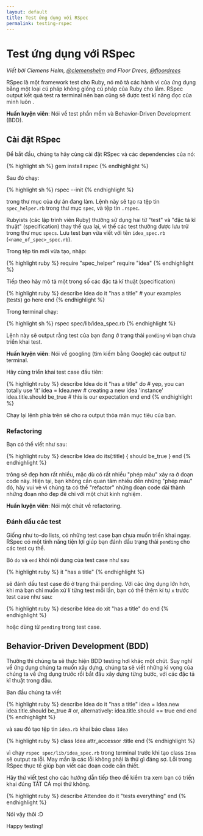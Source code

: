 ```yaml
---
layout: default
title: Test ứng dụng với RSpec
permalink: testing-rspec
---
```


# Test ứng dụng với RSpec

*Viết bởi Clemens Helm, [@clemenshelm](https://twitter.com/clemenshelm) and Floor Drees, [@floordrees](https://twitter.com/floordrees)*

RSpec là một framework test cho Ruby, nó mô tả các hành vi của ứng dụng bằng một loại cú pháp không giống cú pháp của Ruby cho lắm. RSpec output kết quả test ra terminal nên bạn cũng sẽ được test kĩ năng đọc của mình luôn .

**Huấn luyện viên**: Nói về test phần mềm và Behavior-Driven Development (BDD).

## Cài đặt RSpec

Để bắt đầu, chúng ta hãy cùng cài đặt RSpec và các dependencies của nó:

{% highlight sh %}
gem install rspec
{% endhighlight %}

Sau đó chạy:

{% highlight sh %}
rspec --init
{% endhighlight %}

trong thư mục của dự án đang làm. Lệnh này sẽ tạo ra tệp tin `spec_helper.rb` trong thư mục `spec`, và tệp tin `.rspec`.

Rubyists (các lập trình viên Ruby) thường sử dụng hai từ "test" và "đặc tả kĩ thuật" (specification) thay thế qua lại, vì thế các test thường được lưu trữ trong thư mục `specs`. Lưu test bạn vừa viết với tên `idea_spec.rb` (`<name_of_spec>_spec.rb`).

Trong tệp tin mới vừa tạo, nhập:

{% highlight ruby %}
require "spec_helper"
require "idea"
{% endhighlight %}

Tiếp theo hãy mô tả một trong số các đặc tả kĩ thuật (specification)

{% highlight ruby %}
describe Idea do
  it "has a title" # your examples (tests) go here
end
{% endhighlight %}

Trong terminal chạy:

{% highlight sh %}
rspec spec/lib/idea_spec.rb
{% endhighlight %}

Lệnh này sẽ output rằng test của bạn đang ở trạng thái `pending` vì bạn chưa triển khai test.

**Huấn luyện viên**: Nói về googling (tìm kiếm bằng Google) các output từ terminal.

Hãy cùng triển khai test case đầu tiên:

{% highlight ruby %}
describe Idea do
  it "has a title" do # yep, you can totally use 'it'
    idea = Idea.new # creating a new idea 'instance'
    idea.title.should be_true # this is our expectation
  end
end
{% endhighlight %}

Chạy lại lệnh phía trên sẽ cho ra output thỏa mãn mục tiêu của bạn.

### Refactoring

Bạn có thể viết như sau:

{% highlight ruby %}
describe Idea do
  its(:title) { should be_true }
end
{% endhighlight %}

trông sẽ đẹp hơn rất nhiều, mặc dù có rất nhiều "phép màu" xảy ra ở đoạn code này. Hiện tại, bạn không cần quan tâm nhiều đến những "phép màu" đó, hãy vui vẻ vì chúng ta có thể "refactor" những đoạn code dài thành những đoạn nhỏ đẹp đẽ chỉ với một chút kinh nghiệm.

**Huấn luyện viên**: Nói một chút về refactoring.

### Đánh dấu các test

Giống như to-do lists, có những test case bạn chưa muốn triển khai ngay. RSpec có một tính năng tiện lợi giúp bạn đánh dấu trạng thái `pending` cho các test cụ thể.

Bỏ `do` và `end` khỏi nội dung của test case như sau

{% highlight ruby %}
it "has a title"
{% endhighlight %}

sẽ đánh dấu test case đó ở trạng thái pending. Với các ứng dụng lớn hơn, khi mà bạn chỉ muốn xử lí từng test mỗi lần, bạn có thể thêm kí tự `x` trước test case như sau:

{% highlight ruby %}
describe Idea do
  xit "has a title" do
end
{% endhighlight %}

hoặc dùng từ `pending` trong test case.

## Behavior-Driven Development (BDD)

Thường thì chúng ta sẽ thực hiện BDD testing hơi khác một chút. Suy nghĩ về ứng dụng chúng ta muốn xây dựng, chúng ta sẽ viết những kì vọng của chúng ta về ứng dụng trước rồi bắt đầu xây dựng từng bước, với các đặc tả kĩ thuật trong đầu.

Ban đầu chúng ta viết

{% highlight ruby %}
describe Idea do
  it "has a title"
    idea = Idea.new
    idea.title.should be_true
    # or, alternatively: idea.title.should == true
  end
end
{% endhighlight %}

và sau đó tạo tệp tin `idea.rb` khai báo class `Idea `

{% highlight ruby %}
class Idea
attr_accessor  :title
end
{% endhighlight %}

vì chạy `rspec spec/lib/idea_spec.rb` trong terminal trước khi tạo class `Idea` sẽ output ra lỗi.  May mắn là các lỗi không phải là thứ gì đáng sợ. Lỗi trong RSpec thực tế giúp bạn viết các đoạn code cần thiết.

Hãy thử viết test cho các hướng dẫn tiếp theo để kiểm tra xem bạn có triển khai đúng TẤT CẢ mọi thứ không.

{% highlight ruby %}
describe Attendee do
  it "tests everything"
end
{% endhighlight %}

Nói vậy thôi :D

Happy testing!
